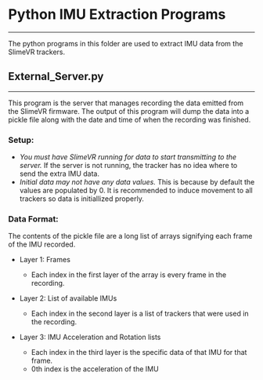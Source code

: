# Python IMU Extraction Programs
---
The python programs in this folder are used to extract IMU data from the SlimeVR trackers.

## External_Server.py
---
This program is the server that manages recording the data emitted from the SlimeVR firmware. The output of this program will dump the data into a pickle file along with the date and time of when the recording was finished.

### Setup:
* *You must have SlimeVR running for data to start transmitting to the server.* If the server is not running, the tracker has no idea where to send the extra IMU data.
* *Initial data may not have any data values.* This is because by default the values are populated by 0. It is recommended to induce movement to all trackers so data is initiallized properly.

### Data Format:
The contents of the pickle file are a long list of arrays signifying each frame of the IMU recorded.
- Layer 1: Frames
    * Each index in the first layer of the array is every frame in the recording.

- Layer 2: List of available IMUs
    * Each index in the second layer is a list of trackers that were used in the recording.

- Layer 3: IMU Acceleration and Rotation lists
    * Each index in the third layer is the specific data of that IMU for that frame.
    * 0th index is the acceleration of the IMU
